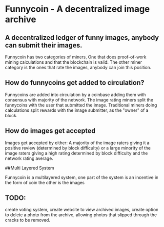 # Funnycoin - A decentralized image archive

## A decentralized ledger of funny images, anybody can submit their images.


Funnycoin has two categories of miners, One that does proof-of-work mining calculations and that the blockchain is valid. The other miner category is the ones that rate the images, anybody can join this position.

## How do funnycoins get added to circulation?

Funnycoins are added into circulation by a coinbase adding them with consensus with majority of the network. The image rating miners split the funnycoins with the user that submitted the image. Traditional miners doing calculations split rewards with the image submitter, as the "owner" of a block.

## How do images get accepted

Images get accepted by either: A majority of the image raters giving it a positive review (determined by block difficulty) or a large minority of the image raters giving a high rating determined by block difficulty and the network rating average.


##Multi Layered System

Funnycoin is a multilayered system, one part of the system is an incentive in the form of coin the other is the images

## TODO:

create voting system, create website to view archived images, create option to delete a photo from the archive, allowing photos that slipped through the cracks to be removed.

